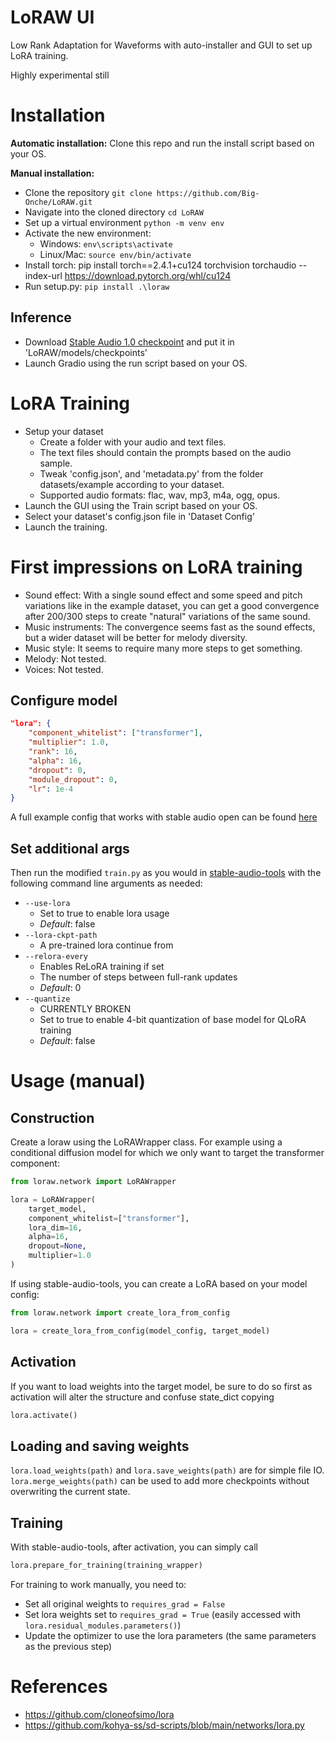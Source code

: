 # LoRAW UI
Low Rank Adaptation for Waveforms with auto-installer and GUI to set up LoRA training.

Highly experimental still

# Installation
**Automatic installation:**
Clone this repo and run the install script based on your OS.

**Manual installation:**
- Clone the repository `git clone https://github.com/Big-Onche/LoRAW.git`
- Navigate into the cloned directory `cd LoRAW`
- Set up a virtual environment `python -m venv env`
- Activate the new environment:
  - Windows: `env\scripts\activate`
  - Linux/Mac: `source env/bin/activate`
- Install torch: pip install torch==2.4.1+cu124 torchvision torchaudio --index-url https://download.pytorch.org/whl/cu124
- Run setup.py: `pip install .\loraw`

## Inference
- Download [Stable Audio 1.0 checkpoint](https://huggingface.co/stabilityai/stable-audio-open-1.0/blob/main/model.ckpt) and put it in 'LoRAW/models/checkpoints'
- Launch Gradio using the run script based on your OS.

# LoRA Training
- Setup your dataset
  - Create a folder with your audio and text files.
  - The text files should contain the prompts based on the audio sample.
  - Tweak 'config.json', and 'metadata.py' from the folder datasets/example according to your dataset.
  - Supported audio formats: flac, wav, mp3, m4a, ogg, opus.
- Launch the GUI using the Train script based on your OS.
- Select your dataset's config.json file in 'Dataset Config'
- Launch the training.

#  First impressions on LoRA training
- Sound effect: With a single sound effect and some speed and pitch variations like in the example dataset, you can get a good convergence after 200/300 steps to create "natural" variations of the same sound.
- Music instruments: The convergence seems fast as the sound effects, but a wider dataset will be better for melody diversity.
- Music style: It seems to require many more steps to get something.
- Melody: Not tested.
- Voices: Not tested.

## Configure model
```JSON
"lora": {
    "component_whitelist": ["transformer"],
    "multiplier": 1.0,
    "rank": 16,
    "alpha": 16,
    "dropout": 0,
    "module_dropout": 0,
    "lr": 1e-4
}
```

A full example config that works with stable audio open can be found [here](https://github.com/NeuralNotW0rk/LoRAW/blob/main/examples/model_config.json)

## Set additional args
Then run the modified `train.py` as you would in [stable-audio-tools](https://github.com/Stability-AI/stable-audio-tools) with the following command line arguments as needed:
- `--use-lora`
    - Set to true to enable lora usage
    - *Default*: false
- `--lora-ckpt-path`
    - A pre-trained lora continue from
- `--relora-every`
    - Enables ReLoRA training if set
    - The number of steps between full-rank updates
    - *Default*: 0
- `--quantize`
    - CURRENTLY BROKEN
    - Set to true to enable 4-bit quantization of base model for QLoRA training
    - *Default*: false



# Usage (manual)

## Construction
Create a loraw using the LoRAWrapper class. For example using a conditional diffusion model for which we only want to target the transformer component:
```Python
from loraw.network import LoRAWrapper

lora = LoRAWrapper(
    target_model,
    component_whitelist=["transformer"],
    lora_dim=16,
    alpha=16,
    dropout=None,
    multiplier=1.0
)
```
If using stable-audio-tools, you can create a LoRA based on your model config:
```Python
from loraw.network import create_lora_from_config

lora = create_lora_from_config(model_config, target_model)
```

## Activation
If you want to load weights into the target model, be sure to do so first as activation will alter the structure and confuse state_dict copying
```Python
lora.activate()
```

## Loading and saving weights
`lora.load_weights(path)` and `lora.save_weights(path)` are for simple file IO. `lora.merge_weights(path)` can be used to add more checkpoints without overwriting the current state.

## Training
With stable-audio-tools, after activation, you can simply call
```Python
lora.prepare_for_training(training_wrapper)
```

For training to work manually, you need to:
- Set all original weights to `requires_grad = False`
- Set lora weights set to `requires_grad = True` (easily accessed with `lora.residual_modules.parameters()`)
- Update the optimizer to use the lora parameters (the same parameters as the previous step)

# References
- https://github.com/cloneofsimo/lora
- https://github.com/kohya-ss/sd-scripts/blob/main/networks/lora.py
